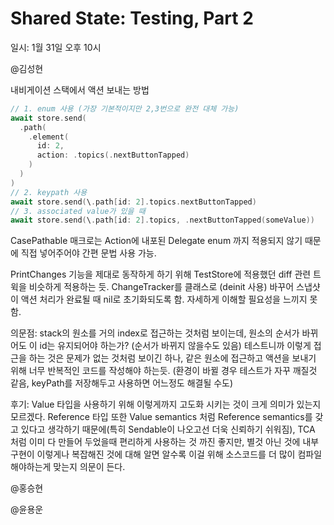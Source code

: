 # Shared State: Testing, Part 2
일시: 1월 31일 오후 10시

@김성현

내비게이션 스택에서 액션 보내는 방법
```swift
// 1. enum 사용 (가장 기본적이지만 2,3번으로 완전 대체 가능)
await store.send(
  .path(
    .element(
      id: 2,
      action: .topics(.nextButtonTapped)
    )
  )
)
// 2. keypath 사용
await store.send(\.path[id: 2].topics.nextButtonTapped)
// 3. associated value가 있을 때
await store.send(\.path[id: 2].topics, .nextButtonTapped(someValue))
```

CasePathable 매크로는 Action에 내포된 Delegate enum 까지 적용되지 않기 때문에 직접 넣어주어야 간편 문법 사용 가능.

PrintChanges 기능을 제대로 동작하게 하기 위해 TestStore에 적용했던 diff 관련 트윅을 비슷하게 적용하는 듯.
ChangeTracker를 클래스로 (deinit 사용) 바꾸어 스냅샷이 액션 처리가 완료될 때 nil로 초기화되도록 함.
자세하게 이해할 필요성을 느끼지 못함.

의문점:
stack의 원소를 거의 index로 접근하는 것처럼 보이는데, 원소의 순서가 바뀌어도 이 id는 유지되어야 하는가? (순서가 바뀌지 않을수도 있음)
테스트니까 이렇게 접근을 하는 것은 문제가 없는 것처럼 보이긴 하나, 같은 원소에 접근하고 액션을 보내기 위해 너무 반복적인 코드를 작성해야 하는듯. (환경이 바뀔 경우 테스트가 자꾸 깨질것 같음, keyPath를 저장해두고 사용하면 어느정도 해결될 수도)

후기:
Value 타입을 사용하기 위해 이렇게까지 고도화 시키는 것이 크게 의미가 있는지 모르겠다. Reference 타입 또한 Value semantics 처럼 Reference semantics를 갖고 있다고 생각하기 때문에(특히 Sendable이 나오고선 더욱 신뢰하기 쉬워짐), TCA 처럼 이미 다 만들어 두었을때 편리하게 사용하는 것 까진 좋지만, 별것 아닌 것에 내부 구현이 이렇게나 복잡해진 것에 대해 알면 알수록 이걸 위해 소스코드를 더 많이 컴파일 해야하는게 맞는지 의문이 든다.

@홍승현

@윤용운
